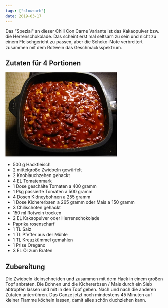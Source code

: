 ```yaml
---
tags: ["slowcarb"]
date: 2019-03-17
---
```


Das "Spezial" an dieser Chili Con Carne Variante ist das Kakaopulver bzw. die Herrenschokolade. Das scheint erst mal seltsam zu sein und nicht zu einem Fleischgericht zu passen, aber die Schoko-Note verbreitert zusammen mit dem Rotwein das Geschmacksspektrum.

## Zutaten für 4 Portionen
![](../img/chili-con-carne-spezial.jpg)

- 500 g     Hackfleisch
- 2         mittelgroße Zwiebeln gewürfelt
- 2         Knoblauchzehen gehackt
- 4 EL      Tomatenmark
- 1 Dose    geschälte Tomaten a 400 gramm
- 1 Pkg     passierte Tomaten a 500 gramm
- 4 Dosen   Kidneybohnen a 255 gramm
- 1 Dose    Kichererbsen a 265 gramm oder Mais a 150 gramm
- 3         Chilischoten gehackt
- 150 ml    Rotwein trocken
- 2 EL      Kakaopulver oder Herrenschokolade
- Paprika rosenscharf
- 1 TL      Salz
- 1 TL      Pfeffer aus der Mühle
- 1 TL      Kreuzkümmel gemahlen
- 1 Prise   Oregano
- 3 EL      Öl zum Braten

## Zubereitung
Die Zwiebeln kleinschneiden und zusammen mit dem Hack in einem großen Topf anbraten. Die Bohnen und die Kichererbsen / Mais durch ein Sieb abtropfen lassen und mit in den Topf geben. Nach und nach die anderen Zutaten unterrühren.
Das Ganze jetzt noch mindestens 45 Minuten auf kleiner Flamme köcheln lassen, damit alles schön duchziehen kann.
